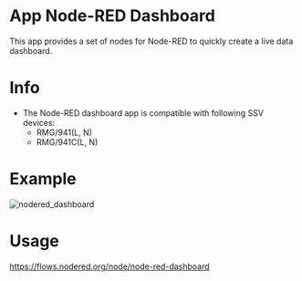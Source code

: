 # App Node-RED Dashboard

This app provides a set of nodes for Node-RED to quickly create a live data dashboard.

# Info
- The Node-RED dashboard app is compatible with following SSV devices:
  - RMG/941(L, N)
  - RMG/941C(L, N)

# Example
![nodered_dashboard](https://user-images.githubusercontent.com/85748650/122956980-c7b98c00-d381-11eb-941c-311c62c3d248.PNG)

# Usage
https://flows.nodered.org/node/node-red-dashboard
